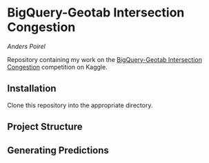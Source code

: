 # BigQuery-Geotab Intersection Congestion
*Anders Poirel*

Repository containing my work on the  [BigQuery-Geotab Intersection Congestion](https://www.kaggle.com/c/bigquery-geotab-intersection-congestion) competition on Kaggle.


## Installation

Clone this repository into the appropriate directory.

## Project Structure

## Generating Predictions